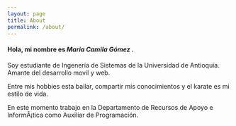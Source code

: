 ```yaml
---
layout: page
title: About
permalink: /about/
---
```


#### Hola, mi nombre es _Maria Camila Gómez_ .

Soy estudiante de Ingenería de Sistemas de la Universidad de Antioquia. Amante del desarrollo movil y web.

Entre mis hobbies esta bailar, compartir mis conocimientos y el karate es mi estilo de vida.

En este momento trabajo en la Departamento de Recursos de Apoyo e InformÃ¡tica como Auxiliar de Programación. 
